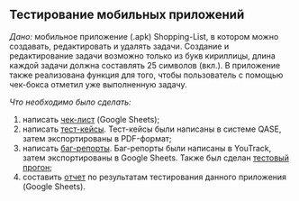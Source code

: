 ## Тестирование мобильных приложений
*Дано:* мобильное приложение (.apk) Shopping-List, в котором можно создавать, редактировать и удалять задачи. Создание и редактирование задачи возможно только из букв кириллицы, длина каждой задачи должна составлять 25 символов (вкл.). В приложение также реализована функция для того, чтобы пользователь с помощью чек-бокса отметил уже выполненную задачу.

*Что необходимо было сделать:*
1. написать [чек-лист](https://docs.google.com/spreadsheets/d/130ICMcose0uJOEB3rrK_9Mp-2dd3oH3-SNuV4Gxxznk/edit?usp=sharing) (Google Sheets);
2. написать [тест-кейсы](https://github.com/DariaBakhtina/mobile/blob/main/Тест-кейсы%20моб.%20приложения.pdf). Тест-кейсы были написаны в системе QASE, затем экспортированы в PDF-формат;
3. написать [баг-репорты](https://docs.google.com/spreadsheets/d/1LhPK1A1uGozuOd0LB_gpV0KDNAAGxKxv/edit?usp=sharing&ouid=108197032685775109729&rtpof=true&sd=true). Баг-репорты были написаны в YouTrack, затем экспортированы в Google Sheets. Также был сделан [тестовый прогон](https://github.com/DariaBakhtina/mobile/blob/main/Тест-ран%20-%20мобильное%20приложение.pdf);
4. составить [отчет](https://docs.google.com/document/d/1h1dKVVeWCxS5ory0L5cQvkn8xLvOrTOh/edit?usp=sharing&ouid=108197032685775109729&rtpof=true&sd=true) по результатам тестирования данного приложения (Google Sheets).
